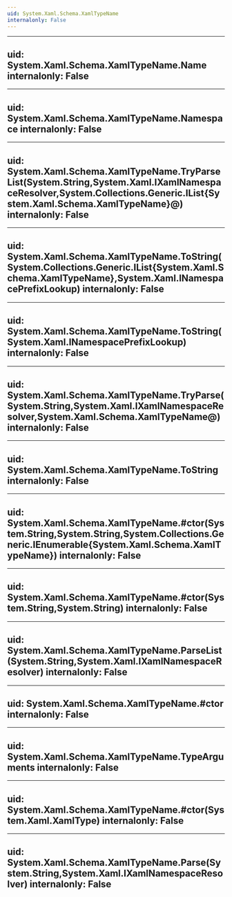 ```yaml
---
uid: System.Xaml.Schema.XamlTypeName
internalonly: False
---
```


---
uid: System.Xaml.Schema.XamlTypeName.Name
internalonly: False
---

---
uid: System.Xaml.Schema.XamlTypeName.Namespace
internalonly: False
---

---
uid: System.Xaml.Schema.XamlTypeName.TryParseList(System.String,System.Xaml.IXamlNamespaceResolver,System.Collections.Generic.IList{System.Xaml.Schema.XamlTypeName}@)
internalonly: False
---

---
uid: System.Xaml.Schema.XamlTypeName.ToString(System.Collections.Generic.IList{System.Xaml.Schema.XamlTypeName},System.Xaml.INamespacePrefixLookup)
internalonly: False
---

---
uid: System.Xaml.Schema.XamlTypeName.ToString(System.Xaml.INamespacePrefixLookup)
internalonly: False
---

---
uid: System.Xaml.Schema.XamlTypeName.TryParse(System.String,System.Xaml.IXamlNamespaceResolver,System.Xaml.Schema.XamlTypeName@)
internalonly: False
---

---
uid: System.Xaml.Schema.XamlTypeName.ToString
internalonly: False
---

---
uid: System.Xaml.Schema.XamlTypeName.#ctor(System.String,System.String,System.Collections.Generic.IEnumerable{System.Xaml.Schema.XamlTypeName})
internalonly: False
---

---
uid: System.Xaml.Schema.XamlTypeName.#ctor(System.String,System.String)
internalonly: False
---

---
uid: System.Xaml.Schema.XamlTypeName.ParseList(System.String,System.Xaml.IXamlNamespaceResolver)
internalonly: False
---

---
uid: System.Xaml.Schema.XamlTypeName.#ctor
internalonly: False
---

---
uid: System.Xaml.Schema.XamlTypeName.TypeArguments
internalonly: False
---

---
uid: System.Xaml.Schema.XamlTypeName.#ctor(System.Xaml.XamlType)
internalonly: False
---

---
uid: System.Xaml.Schema.XamlTypeName.Parse(System.String,System.Xaml.IXamlNamespaceResolver)
internalonly: False
---

